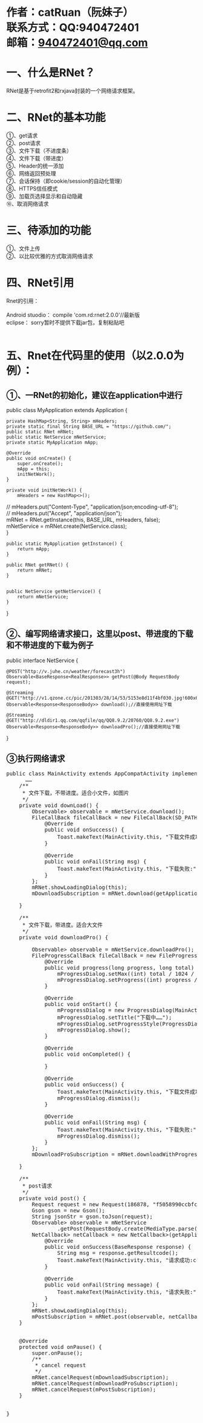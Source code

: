 作者：catRuan（阮妹子）<br> 
联系方式：QQ:940472401<br> 
邮箱：940472401@qq.com<br> 
====
# 一、什么是RNet？<br> 
RNet是基于retrofit2和rxjava封装的一个网络请求框架。
# 二、RNet的基本功能<br> 
①、get请求<br> 
②、post请求<br> 
③、文件下载（不进度条）<br> 
④、文件下载（带进度）<br> 
⑤、Header的统一添加<br> 
⑥、网络返回预处理<br> 
⑦、会话保持（即cookie/session的自动化管理）<br> 
⑧、HTTPS信任模式<br> 
⑨、加载页选择显示和自动隐藏<br> 
⑩、取消网络请求<br> 

# 三、待添加的功能<br> 
①、文件上传<br> 
②、以比较优雅的方式取消网络请求<br> 
# 四、RNet引用<br> 
Rnet的引用：<br>   
Android stuodio： compile 'com.rd:rnet:2.0.0'//最新版<br> 
eclipse： sorry暂时不提供下载jar包，复制粘贴吧 <br>   

# 五、Rnet在代码里的使用（以2.0.0为例）：<br>
## ①、一RNet的初始化，建议在application中进行<br>
public class MyApplication extends Application {  
  
    private HashMap<String, String> mHeaders;  
    private static final String BASE_URL = "https://github.com/";  
    public static RNet mRNet;  
    public static NetService mNetService;  
    private static MyApplication mApp;  
  
    @Override  
    public void onCreate() {  
        super.onCreate();  
        mApp = this;  
        initNetWork();  
    }  
  
    private void initNetWork() {  
        mHeaders = new HashMap<>();  
//        mHeaders.put("Content-Type", "application/json;encoding-utf-8");  
//        mHeaders.put("Accept", "application/json");  
        mRNet = RNet.getInstance(this, BASE_URL, mHeaders, false);  
        mNetService = mRNet.create(NetService.class);  
    }  
  
  
    public static MyApplication getInstance() {  
        return mApp;  
    }  
  
    public RNet getRNet() {  
        return mRNet;  
    }  
  
  
    public NetService getNetService() {  
        return mNetService;  
    }  
  
} 
## ②、编写网络请求接口，这里以post、带进度的下载和不带进度的下载为例子<br> 
public interface NetService {  
 
    @POST("http://v.juhe.cn/weather/forecast3h")  
    Observable<BaseResponse<RealResponse>> getPost(@Body RequestBody request);  
  
    @Streaming  
    @GET("http://v1.qzone.cc/pic/201303/28/14/53/5153e8d11f4bf030.jpg!600x600.jpg")  
    Observable<Response<ResponseBody>> download();//直接使用网址下载  
  
    @Streaming  
    @GET("http://dldir1.qq.com/qqfile/qq/QQ8.9.2/20760/QQ8.9.2.exe")  
    Observable<Response<ResponseBody>> downloadPro();//直接使用网址下载  
  
} 
## ③执行网络请求<br> 
<pre>
public class MainActivity extends AppCompatActivity implements View.OnClickListener {   
      ……
    /** 
     * 文件下载，不带进度。适合小文件，如图片 
     */  
    private void downLoad() {  
        Observable<Response<ResponseBody>> observable = mNetService.download();  
        FileCallBack fileCallBack = new FileCallBack(SD_PATH, "test.jpg") {  
            @Override  
            public void onSuccess() {  
                Toast.makeText(MainActivity.this, "下载文件成功", Toast.LENGTH_SHORT).show();  
            }  
  
            @Override  
            public void onFail(String msg) {  
                Toast.makeText(MainActivity.this, "下载失败:" + msg, Toast.LENGTH_SHORT).show();  
            }  
        };  
        mRNet.showLoadingDialog(this);  
        mDownloadSubscription = mRNet.download(getApplication(), observable, fileCallBack);  
  
    }  
  
    /** 
     * 文件下载，带进度。适合大文件 
     */  
    private void downloadPro() {  
  
        Observable<Response<ResponseBody>> observable = mNetService.downloadPro();  
        FileProgressCallBack fileCallBack = new FileProgressCallBack(SD_PATH, "test.apk") {  
            @Override  
            public void progress(long progress, long total) {  
                mProgressDialog.setMax((int) total / 1024 / 1024);  
                mProgressDialog.setProgress((int) progress / 1024 / 1024);  
            }  
  
            @Override  
            public void onStart() {  
                mProgressDialog = new ProgressDialog(MainActivity.this);  
                mProgressDialog.setTitle("下载中……");  
                mProgressDialog.setProgressStyle(ProgressDialog.STYLE_HORIZONTAL);  
                mProgressDialog.show();  
            }  
  
            @Override  
            public void onCompleted() {  
  
            }  
  
            @Override  
            public void onSuccess() {  
                Toast.makeText(MainActivity.this, "下载文件成功", Toast.LENGTH_SHORT).show();  
                mProgressDialog.dismiss();  
            }  
  
            @Override  
            public void onFail(String msg) {  
                Toast.makeText(MainActivity.this, "下载失败:" + msg, Toast.LENGTH_SHORT).show();  
                mProgressDialog.dismiss();  
            }  
        };  
        mDownloadProSubscription = mRNet.downloadWithProgress(getApplication(), observable, fileCallBack);  
  
    }  
  
    /** 
     * post请求 
     */  
    private void post() {  
        Request request = new Request(186878, "f5058990ccbfcfdfc3fcef8de72c6981", "json");  
        Gson gson = new Gson();  
        String jsonStr = gson.toJson(request);  
        Observable<BaseResponse<RealResponse>> observable = mNetService  
                .getPost(RequestBody.create(MediaType.parse("application/json"), jsonStr));  
        NetCallback<BaseResponse<RealResponse>> netCallback = new NetCallback<BaseResponse<RealResponse>>(getApplication()) {  
            @Override  
            public void onSuccess(BaseResponse<RealResponse> response) {  
                String msg = response.getResultcode();  
                Toast.makeText(MainActivity.this, "请求成功:code ->" + msg, Toast.LENGTH_SHORT).show();  
            }  
  
            @Override  
            public void onFail(String message) {  
                Toast.makeText(MainActivity.this, "请求失败:" + message, Toast.LENGTH_SHORT).show();  
            }  
        };  
        mRNet.showLoadingDialog(this);  
        mPostSubscription = mRNet.post(observable, netCallback);  
    }  
  
  
    @Override  
    protected void onPause() {  
        super.onPause();  
        /** 
         * cancel request 
         */  
        mRNet.cancelRequest(mDownloadSubscription);  
        mRNet.cancelRequest(mDownloadProSubscription);  
        mRNet.cancelRequest(mPostSubscription);  
    }  
  
  
}  
<code>
